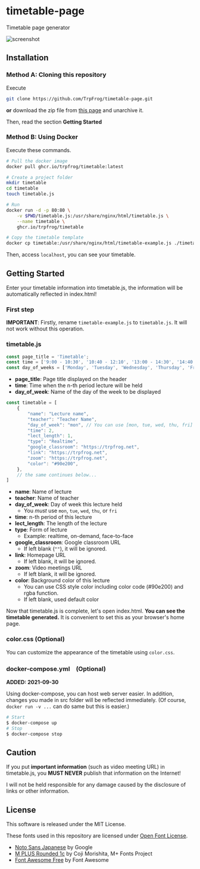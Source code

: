 # timetable-page

Timetable page generator

![screenshot](screenshot.png)



## Installation

### Method A: Cloning this repository

Execute

```sh
git clone https://github.com/TrpFrog/timetable-page.git
```

**or** download the zip file from [this page](https://github.com/TrpFrog/timetable-page/archive/refs/heads/main.zip) and unarchive it.

Then, read the section **Getting Started**

### Method B: Using Docker

Execute these commands.

```sh
# Pull the docker image
docker pull ghcr.io/trpfrog/timetable:latest

# Create a project folder
mkdir timetable
cd timetable
touch timetable.js

# Run
docker run -d -p 80:80 \
    -v $PWD/timetable.js:/usr/share/nginx/html/timetable.js \
    --name timetable \
    ghcr.io/trpfrog/timetable

# Copy the timetable template
docker cp timetable:/usr/share/nginx/html/timetable-example.js ./timetable.js                            
```

Then, access `localhost`, you can see your timetable.



## Getting Started

Enter your timetable information into timetable.js, the information will be automatically reflected in index.html!

### First step

**IMPORTANT**: Firstly, rename `timetable-example.js` to `timetable.js`. It will not work without this operation.

### timetable.js

```javascript
const page_title = 'Timetable';
const time = ['9:00 - 10:30', '10:40 - 12:10', '13:00 - 14:30', '14:40 - 16:10', '16:15 - 17:45'];
const day_of_weeks = ['Monday', 'Tuesday', 'Wednesday', 'Thursday', 'Friday'];
```
- **page_title**: Page title displayed on the header
- **time**: Time when the n-th period lecture will be held
- **day_of_week**: Name of the day of the week to be displayed

```javascript
const timetable = [
    {
        "name": "Lecture name",
        "teacher": "Teacher Name",
        "day_of_week": "mon", // You can use [mon, tue, wed, thu, fri]
        "time": 2,
        "lect_length": 1,
        "type": "Realtime",
        "google_classroom": "https://trpfrog.net",
        "link": "https://trpfrog.net",
        "zoom": "https://trpfrog.net",
        "color": "#90e200",
    },
    // the same continues below...
]
```
- **name**: Name of lecture
- **teacher**: Name of teacher
- **day_of_week**: Day of week this lecture held
    - You *must* use `mon`, `tue`, `wed`, `thu`, or `fri`
- **time**: n-th period of this lecture
- **lect_length**: The length of the lecture
- **type**: Form of lecture
    - Example: realtime, on-demand, face-to-face
- **google_classroom**: Google classroom URL
    - If left blank (`""`), it will be ignored.
- **link**: Homepage URL
    - If left blank, it will be ignored.
- **zoom**: Video meetings URL
    - If left blank, it will be ignored.
- **color**: Background color of this lecture
    - You can use CSS style color including color code (#90e200) and rgba function.
    - If left blank, used default color

Now that timetable.js is complete, let's open index.html. **You can see the timetable generated.** It is convenient to set this as your browser's home page.

### color.css (Optional)

You can customize the appearance of the timetable using `color.css`.


### docker-compose.yml　(Optional)

**ADDED: 2021-09-30**

Using docker-compose, you can host web server easier.
In addition, changes you made in src folder will be reflected immediately. (Of course, `docker run -v ...` can do same but this is easier.)

```sh
# Start
$ docker-compose up
# Stop
$ docker-compose stop
```



## Caution

If you put **important information** (such as video meeting URL) in timetable.js, you **MUST NEVER** publish that information on the Internet!

I will not be held responsible for any damage caused by the disclosure of links or other information.



## License

This software is released under the MIT License.

These fonts used in this repository are licensed under [Open Font License](https://scripts.sil.org/OFL).

- [Noto Sans Japanese](https://fonts.google.com/noto/specimen/Noto+Sans+JP/about) by Google
- [M PLUS Rounded 1c](https://fonts.google.com/specimen/M+PLUS+Rounded+1c?subset=japanese) by Coji Morishita, M+ Fonts Project
- [Font Awesome Free](https://fontawesome.com/) by Font Awesome
